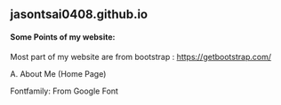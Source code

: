 <h2>jasontsai0408.github.io</h2>
<h4>Some Points of my website:</h4>

Most part of my website are from bootstrap : https://getbootstrap.com/

A. About Me (Home Page)

Fontfamily: From Google Font
